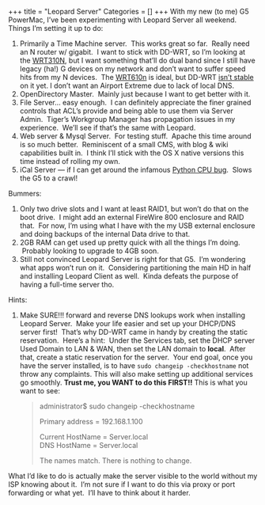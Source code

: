+++
title = "Leopard Server"
Categories = []
+++
With my new (to me) G5 PowerMac, I&#8217;ve been experimenting with Leopard Server all weekend. Things I&#8217;m setting it up to do:

1.  Primarily a Time Machine server.  This works great so far.  Really need an N router w/ gigabit.  I want to stick with DD-WRT, so I&#8217;m looking at the <a href="http://www.amazon.com/Linksys-WRT310N-Wireless-N-Gigabit-Router/dp/B000Z3XXR4" target="_blank">WRT310N</a>, but I want something that&#8217;ll do dual band since I still have legacy (ha!) G devices on my network and don&#8217;t want to suffer speed hits from my N devices.  The <a href="http://www.amazon.com/Linksys-WRT610N-Simultaneous-Dual-N-Wireless/dp/B001AZ01EO/ref=dp_cp_ob_e_title_2" target="_blank">WRT610n</a> is ideal, but DD-WRT <a href="http://www.dd-wrt.com/phpBB2/viewtopic.php?t=33836&postdays=0&postorder=asc&start=750" target="_blank">isn&#8217;t stable</a> on it yet. I don&#8217;t want an Airport Extreme due to lack of local DNS.
2.  OpenDirectory Master.  Mainly just because I want to get better with it.
3.  File Server&#8230; easy enough.  I can definitely appreciate the finer grained controls that ACL&#8217;s provide and being able to use them via Server Admin.  Tiger&#8217;s Workgroup Manager has propagation issues in my experience.  We&#8217;ll see if that&#8217;s the same with Leopard.
4.  Web server & Mysql Server.  For testing stuff.  Apache this time around is so much better.  Reminiscent of a small CMS, with blog & wiki capabilities built in.  I think I&#8217;ll stick with the OS X native versions this time instead of rolling my own.
5.  iCal Server &#8212; if I can get around the infamous <a href="http://discussions.apple.com/thread.jspa?messageID=8685978" target="_blank">Python CPU bug</a>.  Slows the G5 to a crawl!

Bummers:

1.  Only two drive slots and I want at least RAID1, but won&#8217;t do that on the boot drive.  I might add an external FireWire 800 enclosure and RAID that.  For now, I&#8217;m using what I have with the my USB external enclosure and doing backups of the internal Data drive to that.
2.  2GB RAM can get used up pretty quick with all the things I&#8217;m doing.  Probably looking to upgrade to 4GB soon.
3.  Still not convinced Leopard Server is right for that G5.  I&#8217;m wondering what apps won&#8217;t run on it.  Considering partitioning the main HD in half and installing Leopard Client as well.  Kinda defeats the purpose of having a full-time server tho.

Hints:

1.  Make SURE!!! forward and reverse DNS lookups work when installing Leopard Server.  Make your life easier and set up your DHCP/DNS server first!  That&#8217;s why DD-WRT came in handy by creating the static reservation.  Here&#8217;s a hint:  Under the Services tab, set the DHCP server Used Domain to LAN & WAN, then set the LAN domain to **local**.  After that, create a static reservation for the server.  Your end goal, once you have the server installed, is to have `sudo changeip -checkhostname` not throw any complaints. This will also make setting up additional services go smoothly. **Trust me, you WANT to do this FIRST!!** This is what you want to see:  
    > administrator$ sudo changeip -checkhostname
    > 
    > Primary address = 192.168.1.100
    > 
    > Current HostName = Server.local  
    > DNS HostName = Server.local
    > 
    > The names match. There is nothing to change.

What I&#8217;d like to do is actually make the server visible to the world without my ISP knowing about it.  I&#8217;m not sure if I want to do this via proxy or port forwarding or what yet.  I&#8217;ll have to think about it harder.
